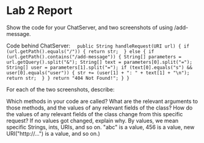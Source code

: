 # Lab 2 Report
Show the code for your ChatServer, and two screenshots of using /add-message.

Code behind ChatServer:
`  public String handleRequest(URI url) {
        if (url.getPath().equals("/")) {
            return str; 
        } else {
            if (url.getPath().contains("/add-message")) {
                String[] parameters = url.getQuery().split("&");
                String[] text = parameters[0].split("=");
                String[] user = parameters[1].split("=");
                if (text[0].equals("s") && user[0].equals("user")) {
                    str += (user[1] + ": " + text[1] + "\n");
                    return str; 
                }
            }
            return "404 Not Found!";
        }
    }`

For each of the two screenshots, describe:

Which methods in your code are called?
What are the relevant arguments to those methods, and the values of any relevant fields of the class?
How do the values of any relevant fields of the class change from this specific request? If no values got changed, explain why.
By values, we mean specific Strings, ints, URIs, and so on. "abc" is a value, 456 is a value, new URI("http://...") is a value, and so on.)
